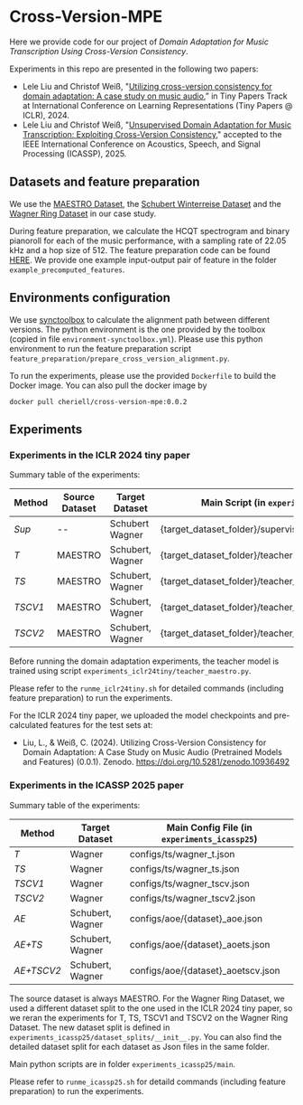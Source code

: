 # Cross-Version-MPE

Here we provide code for our project of _Domain Adaptation for Music Transcription Using Cross-Version Consistency_. 

Experiments in this repo are presented in the following two papers:

- Lele Liu and Christof Weiß, "[Utilizing cross-version consistency for domain adaptation: A case study on music audio](https://openreview.net/forum?id=ZNg3YQQKWT),” in Tiny Papers Track at International Conference on Learning Representations (Tiny Papers @ ICLR), 2024.
- Lele Liu and Christof Weiß, "[Unsupervised Domain Adaptation for Music Transcription: Exploiting Cross-Version Consistency](https://ieeexplore.ieee.org/document/10889474)," accepted to the IEEE International Conference on Acoustics, Speech, and Signal Processing (ICASSP), 2025.

## Datasets and feature preparation

We use the [MAESTRO Dataset](https://magenta.tensorflow.org/datasets/maestro), the [Schubert Winterreise Dataset](https://zenodo.org/records/3968389) and the [Wagner Ring Dataset](https://zenodo.org/records/7672157) in our case study. 

During feature preparation, we calculate the HCQT spectrogram and binary pianoroll for each of the music performance, with a sampling rate of 22.05 kHz and a hop size of 512.
The feature preparation code can be found [HERE](https://github.com/christofw/multipitch_architectures/blob/master/01_precompute_features.ipynb).
We provide one example input-output pair of feature in the folder `example_precomputed_features`.

## Environments configuration

We use [synctoolbox](https://github.com/meinardmueller/synctoolbox) to calculate the alignment path between different versions. The python environment is the one provided by the toolbox (copied in file `environment-synctoolbox.yml`). Please use this python environment to run the feature preparation script `feature_preparation/prepare_cross_version_alignment.py`.

To run the experiments, please use the provided `Dockerfile` to build the Docker image. You can also pull the docker image by

    docker pull cheriell/cross-version-mpe:0.0.2

## Experiments

### Experiments in the ICLR 2024 tiny paper

Summary table of the experiments:

| Method  | Source Dataset | Target Dataset    | Main Script (in `experiments_iclr24tiny`)                |
| ------- | -------------- | ----------------- | ---------------------------------------------------------- |
| *Sup*   | --             | Schubert  Wagner  | {target_dataset_folder}/supervised.py                      |
| *T*     | MAESTRO        | Schubert, Wagner  | {target_dataset_folder}/teacher.py                         |
| *TS*    | MAESTRO        | Schubert, Wagner  | {target_dataset_folder}/teacher_student.py                 |
| *TSCV1* | MAESTRO        | Schubert, Wagner  | {target_dataset_folder}/teacher_student_cross_version_1.py |
| *TSCV2* | MAESTRO        | Schubert, Wagner  | {target_dataset_folder}/teacher_student_cross_version_2.py |

Before running the domain adaptation experiments, the teacher model is trained using script `experiments_iclr24tiny/teacher_maestro.py`.

Please refer to the `runme_iclr24tiny.sh` for detailed commands (including feature preparation) to run the experiments.

For the ICLR 2024 tiny paper, we uploaded the model checkpoints and pre-calculated features for the test sets at:
- Liu, L., & Weiß, C. (2024). Utilizing Cross-Version Consistency for Domain Adaptation: A Case Study on Music Audio (Pretrained Models and Features) (0.0.1). Zenodo. https://doi.org/10.5281/zenodo.10936492

### Experiments in the ICASSP 2025 paper

Summary table of the experiments:

| Method     | Target Dataset   | Main Config File (in `experiments_icassp25`) |
| ---------- | ---------------- | ---------------------------------------------- |
| *T*        | Wagner           | configs/ts/wagner_t.json                       |
| *TS*       | Wagner           | configs/ts/wagner_ts.json                      |
| *TSCV1*    | Wagner           | configs/ts/wagner_tscv.json                    |
| *TSCV2*    | Wagner           | configs/ts/wagner_tscv2.json                   |
| *AE*       | Schubert, Wagner | configs/aoe/{dataset}_aoe.json                 |
| *AE+TS*    | Schubert, Wagner | configs/aoe/{dataset}_aoets.json               |
| *AE+TSCV2* | Schubert, Wagner | configs/aoe/{dataset}_aoetscv.json             |

The source dataset is always MAESTRO. For the Wagner Ring Dataset, we used a different dataset split to the one used in the ICLR 2024 tiny paper, so we reran the experiments for T, TS, TSCV1 and TSCV2 on the Wagner Ring Dataset. The new dataset split is defined in `experiments_icassp25/dataset_splits/__init__.py`. You can also find the detailed dataset split for each dataset as Json files in the same folder.

Main python scripts are in folder `experiments_icassp25/main`.

Please refer to `runme_icassp25.sh` for detaild commands (including feature preparation) to run the experiments.